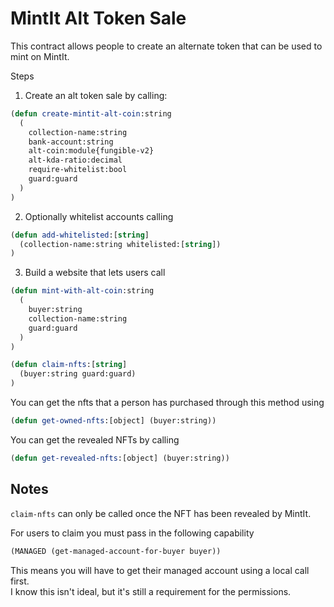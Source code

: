 # MintIt Alt Token Sale

This contract allows people to create an alternate token that can be used to mint on MintIt.

Steps

1. Create an alt token sale by calling:
```lisp
(defun create-mintit-alt-coin:string 
  (
    collection-name:string
    bank-account:string
    alt-coin:module{fungible-v2}
    alt-kda-ratio:decimal
    require-whitelist:bool
    guard:guard
  )
)
```
2. Optionally whitelist accounts calling
```lisp
(defun add-whitelisted:[string] 
  (collection-name:string whitelisted:[string])
)
```
3. Build a website that lets users call
```lisp
(defun mint-with-alt-coin:string 
  (
    buyer:string
    collection-name:string
    guard:guard
  )
)

(defun claim-nfts:[string] 
  (buyer:string guard:guard)
)
```

You can get the nfts that a person has purchased through this method using
```lisp
(defun get-owned-nfts:[object] (buyer:string))
```

You can get the revealed NFTs by calling
```lisp
(defun get-revealed-nfts:[object] (buyer:string))
```

## Notes

`claim-nfts` can only be called once the NFT has been revealed by MintIt.

For users to claim you must pass in the following capability
```lisp
(MANAGED (get-managed-account-for-buyer buyer))
```
This means you will have to get their managed account using a local call first.  
I know this isn't ideal, but it's still a requirement for the permissions.
